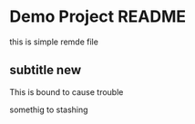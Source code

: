 # Demo Project README
this is simple remde file

## subtitle new
This is bound to cause trouble

somethig to stashing